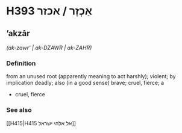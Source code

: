 # H393 אַכְזָר / אכזר

## ʼakzâr

_(ak-zawr' | ak-DZAWR | ak-ZAHR)_

### Definition

from an unused root (apparently meaning to act harshly); violent; by implication deadly; also (in a good sense) brave; cruel, fierce; a

- cruel, fierce

### See also

[[H415|H415 אל אלהי ישראל]]
